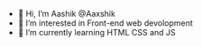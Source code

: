 - 👋 Hi, I’m Aashik @Aaxshik
- 👀 I’m interested in Front-end web devolopment
- 🌱 I’m currently learning HTML CSS and JS

<!---
Aaxshik/Aaxshik is a ✨ special ✨ repository because its `README.md` (this file) appears on your GitHub profile.
You can click the Preview link to take a look at your changes.
--->
